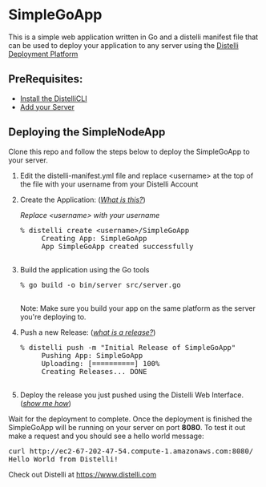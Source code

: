 SimpleGoApp
===========

This is a simple web application written in Go and a distelli manifest file that can be used to deploy your application to any server using the <a href="http://www.distelli.com" target="_blank">Distelli Deployment Platform</a>

PreRequisites:
---------------

* <a href="http://www.distelli.com/docs/setup.html" target="_blank">Install the DistelliCLI</a>
* <a href="http://www.distelli.com/docs/server-setup.html" target="_blank">Add your Server</a>

Deploying the SimpleNodeApp
---------------------------

Clone this repo and follow the steps below to deploy the SimpleGoApp to your server.

1. Edit the distelli-manifest.yml file and replace &lt;username&gt; at the top of the file with your username from your Distelli Account
2. Create the Application: (<a href="http://www.distelli.com/docs/creating-an-application.html" target="_blank"><i>What is this?</i></a>)

    <i>Replace &lt;username&gt; with your username</i>
    <pre>% distelli create &lt;username&gt;/SimpleGoApp
        Creating App: SimpleGoApp
        App SimpleGoApp created successfully
    </pre>

3. Build the application using the Go tools

    <pre>% go build -o bin/server src/server.go
    </pre>
    
    Note: Make sure you build your app on the same platform as the server you're deploying to.

4. Push a new Release: (<a href="http://www.distelli.com/docs/pushing-an-artifact.html" target="_blank"><i>what is a release?</i></a>)

    <pre>% distelli push -m "Initial Release of SimpleGoApp"
        Pushing App: SimpleGoApp
        Uploading: [==========] 100%
        Creating Releases... DONE
    </pre>

4. Deploy the release you just pushed using the Distelli Web Interface. (<a href="http://www.distelli.com/docs/starting-a-deployment.html" target="_blank"><i>show me how</i></a>)

Wait for the deployment to complete. Once the deployment is finished the SimpleGoApp will be running on your server on port <b>8080</b>. To test it out make a request and you should see a hello world message:

<pre>
curl http://ec2-67-202-47-54.compute-1.amazonaws.com:8080/
Hello World from Distelli!
</pre>
Check out Distelli at https://www.distelli.com

